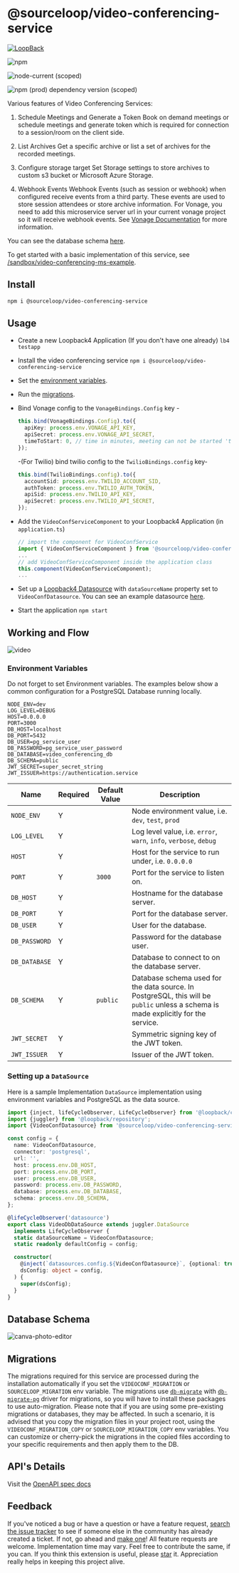 # @sourceloop/video-conferencing-service

[![LoopBack](<https://github.com/strongloop/loopback-next/raw/master/docs/site/imgs/branding/Powered-by-LoopBack-Badge-(blue)-@2x.png>)](http://loopback.io/)

![npm](https://img.shields.io/npm/dm/@sourceloop/video-conferencing-service)

![node-current (scoped)](https://img.shields.io/node/v/@sourceloop/video-conferencing-service)

![npm (prod) dependency version (scoped)](https://img.shields.io/npm/dependency-version/@sourceloop/video-conferencing-service/@loopback/core)

Various features of Video Conferencing Services:

1. Schedule Meetings and Generate a Token
   Book on demand meetings or schedule meetings and generate token which is required for connection to a session/room on the client side.

2. List Archives
   Get a specific archive or list a set of archives for the recorded meetings.

3. Configure storage target
   Set Storage settings to store archives to custom s3 bucket or Microsoft Azure Storage.

4. Webhook Events
   Webhook Events (such as session or webhook) when configured receive events from a third party. These events are used to store session attendees or store archive information.
   For Vonage, you need to add this microservice server url in your current vonage project
   so it will receive webhook events. See [Vonage Documentation](https://developer.nexmo.com/documentation) for more information.

You can see the database schema [here](#database-schema).

To get started with a basic implementation of this service, see [/sandbox/video-conferencing-ms-example](https://github.com/sourcefuse/loopback4-microservice-catalog/tree/master/sandbox/video-conferencing-ms-example).

## Install

```sh
npm i @sourceloop/video-conferencing-service
```

## Usage

- Create a new Loopback4 Application (If you don't have one already)
  `lb4 testapp`
- Install the video conferencing service
  `npm i @sourceloop/video-conferencing-service`
- Set the [environment variables](#environment-variables).
- Run the [migrations](#migrations).
- Bind Vonage config to the `VonageBindings.Config` key -

  ```typescript
  this.bind(VonageBindings.Config).to({
    apiKey: process.env.VONAGE_API_KEY,
    apiSecret: process.env.VONAGE_API_SECRET,
    timeToStart: 0, // time in minutes, meeting can not be started 'timeToStart' minutes before the scheduled time
  });
  ```

  -(For Twilio)
  bind twilio config to the `TwilioBindings.config` key-

  ```typescript
  this.bind(TwilioBindings.config).to({
    accountSid: process.env.TWILIO_ACCOUNT_SID,
    authToken: process.env.TWILIO_AUTH_TOKEN,
    apiSid: process.env.TWILIO_API_KEY,
    apiSecret: process.env.TWILIO_API_SECRET,
  });
  ```

- Add the `VideoConfServiceComponent` to your Loopback4 Application (in `application.ts`)

  ```typescript
  // import the component for VideoConfService
  import { VideoConfServiceComponent } from '@sourceloop/video-conferencing-service';
  ...
  // add VideoConfServiceComponent inside the application class
  this.component(VideoConfServiceComponent);
  ...
  ```

- Set up a [Loopback4 Datasource](https://loopback.io/doc/en/lb4/DataSource.html) with `dataSourceName` property set to `VideoConfDatasource`. You can see an example datasource [here](#setting-up-a-datasource).
- Start the application
  `npm start`

## Working and Flow

![video](https://user-images.githubusercontent.com/82804130/126984338-754c0788-270a-40df-b601-ff66dcd3d5f8.jpg)

### Environment Variables

Do not forget to set Environment variables. The examples below show a common configuration for a PostgreSQL Database running locally.

```environment
NODE_ENV=dev
LOG_LEVEL=DEBUG
HOST=0.0.0.0
PORT=3000
DB_HOST=localhost
DB_PORT=5432
DB_USER=pg_service_user
DB_PASSWORD=pg_service_user_password
DB_DATABASE=video_conferencing_db
DB_SCHEMA=public
JWT_SECRET=super_secret_string
JWT_ISSUER=https://authentication.service
```

| Name          | Required | Default Value | Description                                                                                                                        |
| ------------- | -------- | ------------- | ---------------------------------------------------------------------------------------------------------------------------------- |
| `NODE_ENV`    | Y        |               | Node environment value, i.e. `dev`, `test`, `prod`                                                                                 |
| `LOG_LEVEL`   | Y        |               | Log level value, i.e. `error`, `warn`, `info`, `verbose`, `debug`                                                                  |
| `HOST`        | Y        |               | Host for the service to run under, i.e. `0.0.0.0`                                                                                  |
| `PORT`        | Y        | `3000`        | Port for the service to listen on.                                                                                                 |
| `DB_HOST`     | Y        |               | Hostname for the database server.                                                                                                  |
| `DB_PORT`     | Y        |               | Port for the database server.                                                                                                      |
| `DB_USER`     | Y        |               | User for the database.                                                                                                             |
| `DB_PASSWORD` | Y        |               | Password for the database user.                                                                                                    |
| `DB_DATABASE` | Y        |               | Database to connect to on the database server.                                                                                     |
| `DB_SCHEMA`   | Y        | `public`      | Database schema used for the data source. In PostgreSQL, this will be `public` unless a schema is made explicitly for the service. |
| `JWT_SECRET`  | Y        |               | Symmetric signing key of the JWT token.                                                                                            |
| `JWT_ISSUER`  | Y        |               | Issuer of the JWT token.                                                                                                           |

### Setting up a `DataSource`

Here is a sample Implementation `DataSource` implementation using environment variables and PostgreSQL as the data source.

```typescript
import {inject, lifeCycleObserver, LifeCycleObserver} from '@loopback/core';
import {juggler} from '@loopback/repository';
import {VideoConfDatasource} from '@sourceloop/video-conferencing-service';

const config = {
  name: VideoConfDatasource,
  connector: 'postgresql',
  url: '',
  host: process.env.DB_HOST,
  port: process.env.DB_PORT,
  user: process.env.DB_USER,
  password: process.env.DB_PASSWORD,
  database: process.env.DB_DATABASE,
  schema: process.env.DB_SCHEMA,
};

@lifeCycleObserver('datasource')
export class VideoDbDataSource extends juggler.DataSource
  implements LifeCycleObserver {
  static dataSourceName = VideoConfDatasource;
  static readonly defaultConfig = config;

  constructor(
    @inject(`datasources.config.${VideoConfDatasource}`, {optional: true})
    dsConfig: object = config,
  ) {
    super(dsConfig);
  }
}
```

## Database Schema

![canva-photo-editor](https://user-images.githubusercontent.com/82804130/126635878-4e39ce2c-e48d-4a67-9c81-6a5f8ee9b70e.png)

## Migrations

The migrations required for this service are processed during the installation automatically if you set the `VIDEOCONF_MIGRATION` or `SOURCELOOP_MIGRATION` env variable. The migrations use [`db-migrate`](https://www.npmjs.com/package/db-migrate) with [`db-migrate-pg`](https://www.npmjs.com/package/db-migrate-pg) driver for migrations, so you will have to install these packages to use auto-migration. Please note that if you are using some pre-existing migrations or databases, they may be affected. In such a scenario, it is advised that you copy the migration files in your project root, using the `VIDEOCONF_MIGRATION_COPY` or `SOURCELOOP_MIGRATION_COPY` env variables. You can customize or cherry-pick the migrations in the copied files according to your specific requirements and then apply them to the DB.

## API's Details

Visit the [OpenAPI spec docs](./openapi.md)

## Feedback

If you've noticed a bug or have a question or have a feature request, [search the issue tracker](https://github.com/sourcefuse/loopback4-microservice-catalog/issues) to see if someone else in the community has already created a ticket.
If not, go ahead and [make one](https://github.com/sourcefuse/loopback4-microservice-catalog/issues/new/choose)!
All feature requests are welcome. Implementation time may vary. Feel free to contribute the same, if you can.
If you think this extension is useful, please [star](https://help.github.com/en/articles/about-stars) it. Appreciation really helps in keeping this project alive.
